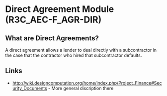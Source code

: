 # Direct Agreement Module (R3C_AEC-F_AGR-DIR)

## What are Direct Agreements?

A direct agreement allows a lender to deal directly with a subcontractor in the case that the contractor who hired that subcontractor defaults.

## Links
* http://wiki.designcomputation.org/home/index.php/Project_Finance#Security_Documents - More general discription there
